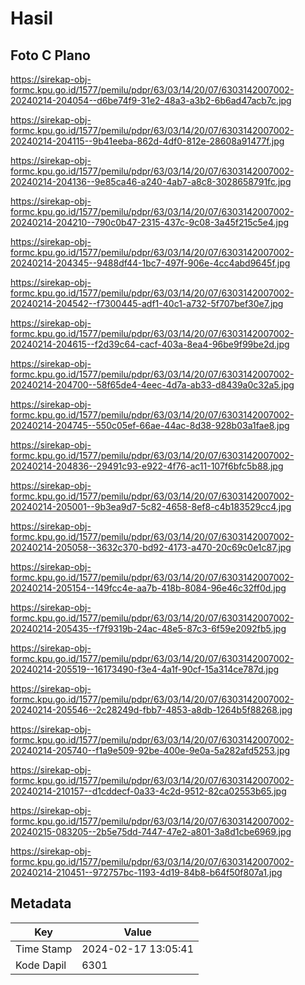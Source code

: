 # Hasil

## Foto C Plano

https://sirekap-obj-formc.kpu.go.id/1577/pemilu/pdpr/63/03/14/20/07/6303142007002-20240214-204054--d6be74f9-31e2-48a3-a3b2-6b6ad47acb7c.jpg

https://sirekap-obj-formc.kpu.go.id/1577/pemilu/pdpr/63/03/14/20/07/6303142007002-20240214-204115--9b41eeba-862d-4df0-812e-28608a91477f.jpg

https://sirekap-obj-formc.kpu.go.id/1577/pemilu/pdpr/63/03/14/20/07/6303142007002-20240214-204136--9e85ca46-a240-4ab7-a8c8-3028658791fc.jpg

https://sirekap-obj-formc.kpu.go.id/1577/pemilu/pdpr/63/03/14/20/07/6303142007002-20240214-204210--790c0b47-2315-437c-9c08-3a45f215c5e4.jpg

https://sirekap-obj-formc.kpu.go.id/1577/pemilu/pdpr/63/03/14/20/07/6303142007002-20240214-204345--9488df44-1bc7-497f-906e-4cc4abd9645f.jpg

https://sirekap-obj-formc.kpu.go.id/1577/pemilu/pdpr/63/03/14/20/07/6303142007002-20240214-204542--f7300445-adf1-40c1-a732-5f707bef30e7.jpg

https://sirekap-obj-formc.kpu.go.id/1577/pemilu/pdpr/63/03/14/20/07/6303142007002-20240214-204615--f2d39c64-cacf-403a-8ea4-96be9f99be2d.jpg

https://sirekap-obj-formc.kpu.go.id/1577/pemilu/pdpr/63/03/14/20/07/6303142007002-20240214-204700--58f65de4-4eec-4d7a-ab33-d8439a0c32a5.jpg

https://sirekap-obj-formc.kpu.go.id/1577/pemilu/pdpr/63/03/14/20/07/6303142007002-20240214-204745--550c05ef-66ae-44ac-8d38-928b03a1fae8.jpg

https://sirekap-obj-formc.kpu.go.id/1577/pemilu/pdpr/63/03/14/20/07/6303142007002-20240214-204836--29491c93-e922-4f76-ac11-107f6bfc5b88.jpg

https://sirekap-obj-formc.kpu.go.id/1577/pemilu/pdpr/63/03/14/20/07/6303142007002-20240214-205001--9b3ea9d7-5c82-4658-8ef8-c4b183529cc4.jpg

https://sirekap-obj-formc.kpu.go.id/1577/pemilu/pdpr/63/03/14/20/07/6303142007002-20240214-205058--3632c370-bd92-4173-a470-20c69c0e1c87.jpg

https://sirekap-obj-formc.kpu.go.id/1577/pemilu/pdpr/63/03/14/20/07/6303142007002-20240214-205154--149fcc4e-aa7b-418b-8084-96e46c32ff0d.jpg

https://sirekap-obj-formc.kpu.go.id/1577/pemilu/pdpr/63/03/14/20/07/6303142007002-20240214-205435--f7f9319b-24ac-48e5-87c3-6f59e2092fb5.jpg

https://sirekap-obj-formc.kpu.go.id/1577/pemilu/pdpr/63/03/14/20/07/6303142007002-20240214-205519--16173490-f3e4-4a1f-90cf-15a314ce787d.jpg

https://sirekap-obj-formc.kpu.go.id/1577/pemilu/pdpr/63/03/14/20/07/6303142007002-20240214-205546--2c28249d-fbb7-4853-a8db-1264b5f88268.jpg

https://sirekap-obj-formc.kpu.go.id/1577/pemilu/pdpr/63/03/14/20/07/6303142007002-20240214-205740--f1a9e509-92be-400e-9e0a-5a282afd5253.jpg

https://sirekap-obj-formc.kpu.go.id/1577/pemilu/pdpr/63/03/14/20/07/6303142007002-20240214-210157--d1cddecf-0a33-4c2d-9512-82ca02553b65.jpg

https://sirekap-obj-formc.kpu.go.id/1577/pemilu/pdpr/63/03/14/20/07/6303142007002-20240215-083205--2b5e75dd-7447-47e2-a801-3a8d1cbe6969.jpg

https://sirekap-obj-formc.kpu.go.id/1577/pemilu/pdpr/63/03/14/20/07/6303142007002-20240214-210451--972757bc-1193-4d19-84b8-b64f50f807a1.jpg


## Metadata

| Key        | Value               |
| ---------- | ------------------- |
| Time Stamp | 2024-02-17 13:05:41 |
| Kode Dapil | 6301                |



